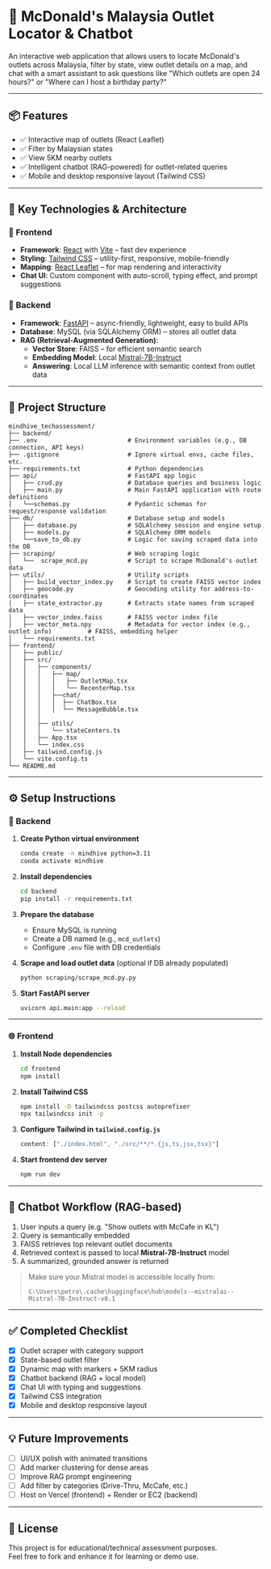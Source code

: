 # 🍔 McDonald's Malaysia Outlet Locator & Chatbot

An interactive web application that allows users to locate McDonald's outlets across Malaysia, filter by state, view outlet details on a map, and chat with a smart assistant to ask questions like "Which outlets are open 24 hours?" or "Where can I host a birthday party?"

---

## 📦 Features

- ✅ Interactive map of outlets (React Leaflet)
- ✅ Filter by Malaysian states
- ✅ View 5KM nearby outlets
- ✅ Intelligent chatbot (RAG-powered) for outlet-related queries
- ✅ Mobile and desktop responsive layout (Tailwind CSS)

---

## 🧠 Key Technologies & Architecture

### 🔧 Frontend
- **Framework**: [React](https://reactjs.org/) with [Vite](https://vitejs.dev/) – fast dev experience
- **Styling**: [Tailwind CSS](https://tailwindcss.com/) – utility-first, responsive, mobile-friendly
- **Mapping**: [React Leaflet](https://react-leaflet.js.org/) – for map rendering and interactivity
- **Chat UI**: Custom component with auto-scroll, typing effect, and prompt suggestions

### 🧠 Backend
- **Framework**: [FastAPI](https://fastapi.tiangolo.com/) – async-friendly, lightweight, easy to build APIs
- **Database**: MySQL (via SQLAlchemy ORM) – stores all outlet data
- **RAG (Retrieval-Augmented Generation)**:
  - **Vector Store**: FAISS – for efficient semantic search
  - **Embedding Model**: Local [Mistral-7B-Instruct](https://huggingface.co/mistralai/Mistral-7B-Instruct-v0.1)
  - **Answering**: Local LLM inference with semantic context from outlet data

---

## 📁 Project Structure

```
mindhive_techassessment/
├── backend/
├── .env                         # Environment variables (e.g., DB connection, API keys)
├── .gitignore                   # Ignore virtual envs, cache files, etc.
├── requirements.txt             # Python dependencies
├── api/                         # FastAPI app logic
│   ├── crud.py                  # Database queries and business logic
│   ├── main.py                  # Main FastAPI application with route definitions
│   └──schemas.py                # Pydantic schemas for request/response validation
├── db/                          # Database setup and models
│   ├── database.py              # SQLAlchemy session and engine setup
│   ├── models.py                # SQLAlchemy ORM models
│   └──save_to_db.py             # Logic for saving scraped data into the DB
├── scraping/                    # Web scraping logic
│   └──  scrape_mcd.py           # Script to scrape McDonald's outlet data
├── utils/                       # Utility scripts
│   ├── build_vector_index.py    # Script to create FAISS vector index
│   ├── geocode.py               # Geocoding utility for address-to-coordinates
│   ├── state_extractor.py       # Extracts state names from scraped data
│   ├── vector_index.faiss       # FAISS vector index file
│   ├── vector_meta.npy          # Metadata for vector index (e.g., outlet info)          # FAISS, embedding helper
│   └── requirements.txt
├── frontend/
│   ├── public/
│   ├── src/
│   │   ├── components/
│   │   │   ├── map/
│   │   │   │   ├── OutletMap.tsx
│   │   │   │   └── RecenterMap.tsx   
│   │   │   ├──chat/
│   │   │   │  ├── ChatBox.tsx
│   │   │   │  └── MessageBubble.tsx
│   │   │   
│   │   ├── utils/
│   │   │   └── stateCenters.ts
│   │   ├── App.tsx
│   │   └── index.css
│   ├── tailwind.config.js
│   └── vite.config.ts
└── README.md
```

---

## ⚙️ Setup Instructions

### 🔧 Backend

1. **Create Python virtual environment**  
   ```bash
   conda create -n mindhive python=3.11
   conda activate mindhive
   ```

2. **Install dependencies**  
   ```bash
   cd backend
   pip install -r requirements.txt
   ```

3. **Prepare the database**
   - Ensure MySQL is running
   - Create a DB named (e.g., `mcd_outlets`)
   - Configure `.env` file with DB credentials

4. **Scrape and load outlet data** (optional if DB already populated)  
   ```bash
   python scraping/scrape_mcd.py.py
   ```

5. **Start FastAPI server**  
   ```bash
   uvicorn api.main:app --reload
   ```

---

### 🌐 Frontend

1. **Install Node dependencies**  
   ```bash
   cd frontend
   npm install
   ```

2. **Install Tailwind CSS**  
   ```bash
   npm install -D tailwindcss postcss autoprefixer
   npx tailwindcss init -p
   ```

3. **Configure Tailwind in `tailwind.config.js`**  
   ```js
   content: ["./index.html", "./src/**/*.{js,ts,jsx,tsx}"]
   ```

4. **Start frontend dev server**  
   ```bash
   npm run dev
   ```

---

## 🤖 Chatbot Workflow (RAG-based)

1. User inputs a query (e.g. "Show outlets with McCafe in KL")
2. Query is semantically embedded
3. FAISS retrieves top relevant outlet documents
4. Retrieved context is passed to local **Mistral-7B-Instruct** model
5. A summarized, grounded answer is returned

> Make sure your Mistral model is accessible locally from:
> ```
> C:\Users\petro\.cache\huggingface\hub\models--mistralai--Mistral-7B-Instruct-v0.1
> ```

---

## ✅ Completed Checklist

- [x] Outlet scraper with category support
- [x] State-based outlet filter
- [x] Dynamic map with markers + 5KM radius
- [x] Chatbot backend (RAG + local model)
- [x] Chat UI with typing and suggestions
- [x] Tailwind CSS integration
- [x] Mobile and desktop responsive layout

---

## 💡 Future Improvements

- [ ] UI/UX polish with animated transitions
- [ ] Add marker clustering for dense areas
- [ ] Improve RAG prompt engineering
- [ ] Add filter by categories (Drive-Thru, McCafe, etc.)
- [ ] Host on Vercel (frontend) + Render or EC2 (backend)

---

## 📜 License

This project is for educational/technical assessment purposes.  
Feel free to fork and enhance it for learning or demo use.
